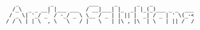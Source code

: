 <pre>
    _          _           ___     _      _   _
   /_\  _ _ __| |___ ___  / __|___| |_  _| |_(_)___ _ _  ___
  / _ \| '_/ _` / -_/ _ \ \__ / _ | | || |  _| / _ | ' \(_-<
 /_/ \_|_| \__,_\___\___/ |___\___|_|\_,_|\__|_\___|_||_/__/
</pre>
